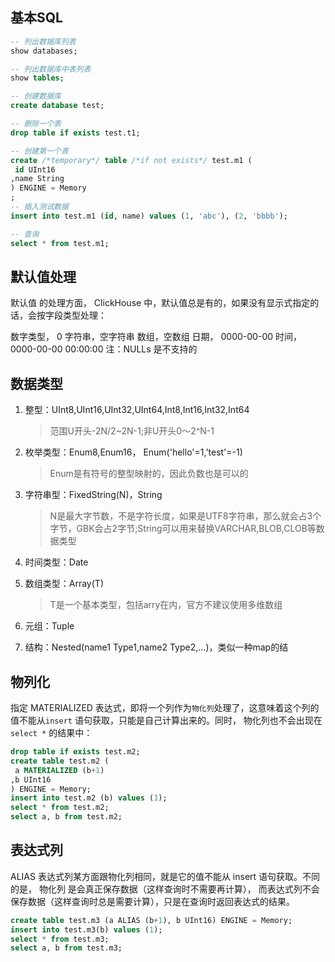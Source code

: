 ## 基本SQL

```sql
-- 列出数据库列表
show databases;

-- 列出数据库中表列表
show tables;

-- 创建数据库
create database test;

-- 删除一个表
drop table if exists test.t1;

-- 创建第一个表
create /*temporary*/ table /*if not exists*/ test.m1 (
 id UInt16
,name String
) ENGINE = Memory
;
-- 插入测试数据
insert into test.m1 (id, name) values (1, 'abc'), (2, 'bbbb');

-- 查询
select * from test.m1;
```

## 默认值处理

默认值 的处理方面， ClickHouse 中，默认值总是有的，如果没有显示式指定的话，会按字段类型处理：

数字类型， 0
字符串，空字符串
数组，空数组
日期， 0000-00-00
时间， 0000-00-00 00:00:00
注：NULLs 是不支持的

## 数据类型

1. 整型：UInt8,UInt16,UInt32,UInt64,Int8,Int16,Int32,Int64 

   > 范围U开头-2N/2~2N-1;非U开头0～2^N-1

   

2. 枚举类型：Enum8,Enum16， Enum('hello'=1,'test'=-1)

   > Enum是有符号的整型映射的，因此负数也是可以的

   

3. 字符串型：FixedString(N)，String

   > N是最大字节数，不是字符长度，如果是UTF8字符串，那么就会占3个字节，GBK会占2字节;String可以用来替换VARCHAR,BLOB,CLOB等数据类型

4. 时间类型：Date

5. 数组类型：Array(T)

   > T是一个基本类型，包括arry在内，官方不建议使用多维数组

6. 元组：Tuple
7. 结构：Nested(name1 Type1,name2 Type2,...)，类似一种map的结

## 物列化

指定 MATERIALIZED 表达式，即将一个列作为`物化列`处理了，这意味着这个列的值不能从`insert` 语句获取，只能是自己计算出来的。同时，
物化列也不会出现在 `select *` 的结果中：

```sql
drop table if exists test.m2;
create table test.m2 (
 a MATERIALIZED (b+1)
,b UInt16
) ENGINE = Memory;
insert into test.m2 (b) values (1);
select * from test.m2;
select a, b from test.m2;
```

## 表达式列

ALIAS 表达式列某方面跟物化列相同，就是它的值不能从 insert 语句获取。不同的是， 物化列 是会真正保存数据（这样查询时不需要再计算），
 而表达式列不会保存数据（这样查询时总是需要计算），只是在查询时返回表达式的结果。

```sql
create table test.m3 (a ALIAS (b+1), b UInt16) ENGINE = Memory;
insert into test.m3(b) values (1);
select * from test.m3;
select a, b from test.m3;
```

